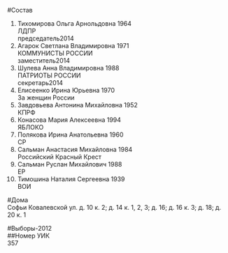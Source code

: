#Состав  
1. Тихомирова Ольга Арнольдовна 1964  
    ЛДПР  
    председатель2014  
2. Агарок Светлана Владимировна 1971  
    КОММУНИСТЫ РОССИИ  
    заместитель2014  
3. Шулева Анна Владимировна 1988  
    ПАТРИОТЫ РОССИИ  
    секретарь2014  
4. Елисеенко Ирина Юрьевна 1970  
    За женщин России  
5. Завдовьева Антонина Михайловна 1952  
    КПРФ  
6. Конасова Мария Алексеевна 1994  
    ЯБЛОКО  
7. Полякова Ирина Анатольевна 1960  
    СР  
8. Сальман Анастасия Михайловна 1984  
    Российский Красный Крест  
9. Сальман Руслан Михайлович 1988  
    ЕР  
10. Тимошина Наталия Сергеевна 1939  
    ВОИ  

#Дома  
Софьи Ковалевской ул. д. 10 к. 2; д. 14 к. 1, 2, 3; д. 16; д. 16 к. 3; д. 18; д. 20 к. 1  
  
#Выборы-2012  
##Номер УИК  
357  
